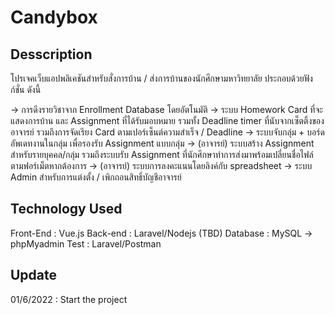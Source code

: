 # Candybox

## Desscription

โปรเจคเว็บแอปพลิเคชันสำหรับสั่งการบ้าน / ส่งการบ้านของนักศึกษามหาวิทยาลัย ประกอบด้วยฟังก์ชั่น ดังนี้

 -> การดึงรายวิชาจาก Enrollment Database โดยอัตโนมัติ
 -> ระบบ Homework Card ที่จะแสดงการบ้าน และ Assignment ที่ได้รับมอบหมาย รวมทั้ง Deadline timer ที่นับจากเซ็ตติ้งของอาจารย์ รวมถึงการจัดเรียง Card ตามเปอร์เซ็นต์ความสำเร็จ / Deadline 
 -> ระบบจับกลุ่ม + บอร์ดอัพเดทงานในกลุ่ม เพื่อรองรับ Assignment แบบกลุ่ม
 -> (อาจารย์) ระบบสร้าง Assignment สำหรับรายบุคคล/กลุ่ม รวมถึงระบบรับ Assignment ที่นักศึกษาทำการส่งมาพร้อมเปลี่ยนชื่อไฟล์ตามฟอร์เม็ตหากต้องการ
 -> (อาจารย์) ระบบการลงคะแนนโดยลิงค์กับ spreadsheet 
 -> ระบบ Admin สำหรับการแต่งตั้ง / เพิกถอนสิทธิ์บัญชีอาจารย์ 

## Technology Used

Front-End : Vue.js
Back-end : Laravel/Nodejs (TBD)
Database : MySQL -> phpMyadmin
Test : Laravel/Postman


## Update

01/6/2022 : Start the project

